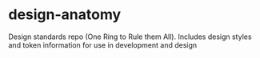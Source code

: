 # design-anatomy
Design standards repo (One Ring to Rule them All). Includes design styles and token information for use in development and design
